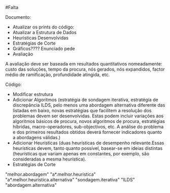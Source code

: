 #Falta

Documento:
- Atualizar os prints do código:
- Atualizar a Estrutura de Dados
- Heuristicas Desenvolvidas
- Estratégias de Corte
- Gráficos???? Enunciado pede
- Avaliação

A avaliação deve ser baseada em resultados quantitativos nomeadamente: custo das
soluções, tempo da procura, nós gerados, nós expandidos, factor médio de ramificação,
profundidade atingida, etc.

Código:
- Modificar estrutura
- Adicionar Algoritmos (estratégia de sondagem iterativa, estratégia de discrepância ILDS, pelo menos uma abordagem alternativa diferente das listadas em baixo, novas estratégias que facilitem a resolução dos problemas devem ser desenvolvidas. Estas podem incluir variações aos algoritmos básicos de procura, novos algoritmos de procura, estratégias híbridas, macro-operadores, sub-objectivos, etc. A análise do problema e dos primeiros resultados obtidos deverá fornecer indicadores quanto a abordagens válidas.)
- Adicionar Heurísticas (duas heurísticas de desempenho relevante.Essas heurísticas devem, tanto quanto possível, basear-se em ideias distintas (heurísticas que variam apenas em constantes, por exemplo, são consideradas a mesma heurística).
- Estratégias de Corte

"melhor.abordagem"
"a*.melhor.heuristica"
"a*.melhor.heuristica.alternativa"
"sondagem.iterativa"
"ILDS"
"abordagem.alternativa"
